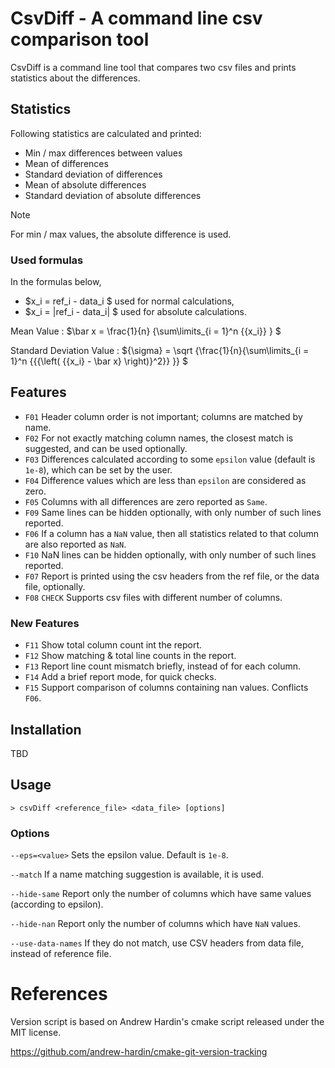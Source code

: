 # CsvDiff - A command line csv comparison tool

CsvDiff is a command line tool that compares two csv files and prints statistics about the differences.

## Statistics

Following statistics are calculated and printed:

* Min / max differences between values
* Mean of differences
* Standard deviation of differences
* Mean of absolute differences
* Standard deviation of absolute differences

> [!NOTE]
> For min / max values, the absolute difference is used.

### Used formulas

In the formulas below,
* $x_i = ref_i - data_i $
used for normal calculations,
* $x_i = |ref_i - data_i| $
used for absolute calculations.

Mean Value : $\bar x = \frac{1}{n} {\sum\limits_{i = 1}^n {{x_i}} } $

Standard Deviation Value :  ${\sigma} = \sqrt {\frac{1}{n}{\sum\limits_{i = 1}^n {{{\left( {{x_i} - \bar x} \right)}^2}} }} $

## Features

* `F01` Header column order is not important; columns are matched by name.
* `F02` For not exactly matching column names, the closest match is suggested, and can be used optionally.
* `F03` Differences calculated according to some `epsilon` value (default is `1e-8`), which can be set by the user.
* `F04` Difference values which are less than `epsilon` are considered as zero.
* `F05` Columns with all differences are zero reported as `Same`.
* `F09` Same lines can be hidden optionally, with only number of such lines reported.
* `F06` If a column has a `NaN` value, then all statistics related to that column are also reported as `NaN`.
* `F10` NaN lines can be hidden optionally, with only number of such lines reported.
* `F07` Report is printed using the csv headers from the ref file, or the data file, optionally.
* `F08` `CHECK` Supports csv files with different number of columns.

### New Features

* `F11` Show total column count int the report.
* `F12` Show matching & total line counts in the report.
* `F13` Report line count mismatch briefly, instead of for each column.
* `F14` Add a brief report mode, for quick checks.
* `F15` Support comparison of columns containing nan values. Conflicts `F06`.

## Installation

TBD

## Usage

```
> csvDiff <reference_file> <data_file> [options]
```

### Options

`--eps=<value>`
Sets the epsilon value. Default is `1e-8`.

`--match`
If a name matching suggestion is available, it is used.

`--hide-same`
Report only the number of columns which have same values (according to epsilon).

`--hide-nan`
Report only the number of columns which have `NaN` values.

`--use-data-names`
If they do not match, use CSV headers from data file, instead of reference file.

# References

Version script is based on Andrew Hardin's cmake script released under the MIT license.

https://github.com/andrew-hardin/cmake-git-version-tracking

